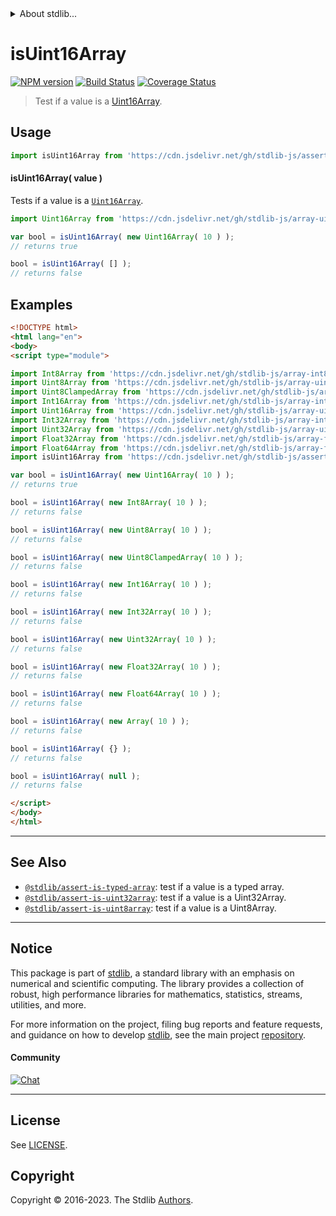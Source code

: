 <!--

@license Apache-2.0

Copyright (c) 2018 The Stdlib Authors.

Licensed under the Apache License, Version 2.0 (the "License");
you may not use this file except in compliance with the License.
You may obtain a copy of the License at

   http://www.apache.org/licenses/LICENSE-2.0

Unless required by applicable law or agreed to in writing, software
distributed under the License is distributed on an "AS IS" BASIS,
WITHOUT WARRANTIES OR CONDITIONS OF ANY KIND, either express or implied.
See the License for the specific language governing permissions and
limitations under the License.

-->


<details>
  <summary>
    About stdlib...
  </summary>
  <p>We believe in a future in which the web is a preferred environment for numerical computation. To help realize this future, we've built stdlib. stdlib is a standard library, with an emphasis on numerical and scientific computation, written in JavaScript (and C) for execution in browsers and in Node.js.</p>
  <p>The library is fully decomposable, being architected in such a way that you can swap out and mix and match APIs and functionality to cater to your exact preferences and use cases.</p>
  <p>When you use stdlib, you can be absolutely certain that you are using the most thorough, rigorous, well-written, studied, documented, tested, measured, and high-quality code out there.</p>
  <p>To join us in bringing numerical computing to the web, get started by checking us out on <a href="https://github.com/stdlib-js/stdlib">GitHub</a>, and please consider <a href="https://opencollective.com/stdlib">financially supporting stdlib</a>. We greatly appreciate your continued support!</p>
</details>

# isUint16Array

[![NPM version][npm-image]][npm-url] [![Build Status][test-image]][test-url] [![Coverage Status][coverage-image]][coverage-url] <!-- [![dependencies][dependencies-image]][dependencies-url] -->

> Test if a value is a [Uint16Array][mdn-uint16array].



<section class="usage">

## Usage

```javascript
import isUint16Array from 'https://cdn.jsdelivr.net/gh/stdlib-js/assert-is-uint16array@v0.1.1-esm/index.mjs';
```

#### isUint16Array( value )

Tests if a value is a [`Uint16Array`][mdn-uint16array].

```javascript
import Uint16Array from 'https://cdn.jsdelivr.net/gh/stdlib-js/array-uint16@esm/index.mjs';

var bool = isUint16Array( new Uint16Array( 10 ) );
// returns true

bool = isUint16Array( [] );
// returns false
```

</section>

<!-- /.usage -->

<section class="examples">

## Examples

<!-- eslint no-undef: "error" -->

```html
<!DOCTYPE html>
<html lang="en">
<body>
<script type="module">

import Int8Array from 'https://cdn.jsdelivr.net/gh/stdlib-js/array-int8@esm/index.mjs';
import Uint8Array from 'https://cdn.jsdelivr.net/gh/stdlib-js/array-uint8@esm/index.mjs';
import Uint8ClampedArray from 'https://cdn.jsdelivr.net/gh/stdlib-js/array-uint8c@esm/index.mjs';
import Int16Array from 'https://cdn.jsdelivr.net/gh/stdlib-js/array-int16@esm/index.mjs';
import Uint16Array from 'https://cdn.jsdelivr.net/gh/stdlib-js/array-uint16@esm/index.mjs';
import Int32Array from 'https://cdn.jsdelivr.net/gh/stdlib-js/array-int32@esm/index.mjs';
import Uint32Array from 'https://cdn.jsdelivr.net/gh/stdlib-js/array-uint32@esm/index.mjs';
import Float32Array from 'https://cdn.jsdelivr.net/gh/stdlib-js/array-float32@esm/index.mjs';
import Float64Array from 'https://cdn.jsdelivr.net/gh/stdlib-js/array-float64@esm/index.mjs';
import isUint16Array from 'https://cdn.jsdelivr.net/gh/stdlib-js/assert-is-uint16array@v0.1.1-esm/index.mjs';

var bool = isUint16Array( new Uint16Array( 10 ) );
// returns true

bool = isUint16Array( new Int8Array( 10 ) );
// returns false

bool = isUint16Array( new Uint8Array( 10 ) );
// returns false

bool = isUint16Array( new Uint8ClampedArray( 10 ) );
// returns false

bool = isUint16Array( new Int16Array( 10 ) );
// returns false

bool = isUint16Array( new Int32Array( 10 ) );
// returns false

bool = isUint16Array( new Uint32Array( 10 ) );
// returns false

bool = isUint16Array( new Float32Array( 10 ) );
// returns false

bool = isUint16Array( new Float64Array( 10 ) );
// returns false

bool = isUint16Array( new Array( 10 ) );
// returns false

bool = isUint16Array( {} );
// returns false

bool = isUint16Array( null );
// returns false

</script>
</body>
</html>
```

</section>

<!-- /.examples -->

<!-- Section for related `stdlib` packages. Do not manually edit this section, as it is automatically populated. -->

<section class="related">

* * *

## See Also

-   <span class="package-name">[`@stdlib/assert-is-typed-array`][@stdlib/assert/is-typed-array]</span><span class="delimiter">: </span><span class="description">test if a value is a typed array.</span>
-   <span class="package-name">[`@stdlib/assert-is-uint32array`][@stdlib/assert/is-uint32array]</span><span class="delimiter">: </span><span class="description">test if a value is a Uint32Array.</span>
-   <span class="package-name">[`@stdlib/assert-is-uint8array`][@stdlib/assert/is-uint8array]</span><span class="delimiter">: </span><span class="description">test if a value is a Uint8Array.</span>

</section>

<!-- /.related -->

<!-- Section for all links. Make sure to keep an empty line after the `section` element and another before the `/section` close. -->


<section class="main-repo" >

* * *

## Notice

This package is part of [stdlib][stdlib], a standard library with an emphasis on numerical and scientific computing. The library provides a collection of robust, high performance libraries for mathematics, statistics, streams, utilities, and more.

For more information on the project, filing bug reports and feature requests, and guidance on how to develop [stdlib][stdlib], see the main project [repository][stdlib].

#### Community

[![Chat][chat-image]][chat-url]

---

## License

See [LICENSE][stdlib-license].


## Copyright

Copyright &copy; 2016-2023. The Stdlib [Authors][stdlib-authors].

</section>

<!-- /.stdlib -->

<!-- Section for all links. Make sure to keep an empty line after the `section` element and another before the `/section` close. -->

<section class="links">

[npm-image]: http://img.shields.io/npm/v/@stdlib/assert-is-uint16array.svg
[npm-url]: https://npmjs.org/package/@stdlib/assert-is-uint16array

[test-image]: https://github.com/stdlib-js/assert-is-uint16array/actions/workflows/test.yml/badge.svg?branch=v0.1.1
[test-url]: https://github.com/stdlib-js/assert-is-uint16array/actions/workflows/test.yml?query=branch:v0.1.1

[coverage-image]: https://img.shields.io/codecov/c/github/stdlib-js/assert-is-uint16array/main.svg
[coverage-url]: https://codecov.io/github/stdlib-js/assert-is-uint16array?branch=main

<!--

[dependencies-image]: https://img.shields.io/david/stdlib-js/assert-is-uint16array.svg
[dependencies-url]: https://david-dm.org/stdlib-js/assert-is-uint16array/main

-->

[chat-image]: https://img.shields.io/gitter/room/stdlib-js/stdlib.svg
[chat-url]: https://app.gitter.im/#/room/#stdlib-js_stdlib:gitter.im

[stdlib]: https://github.com/stdlib-js/stdlib

[stdlib-authors]: https://github.com/stdlib-js/stdlib/graphs/contributors

[umd]: https://github.com/umdjs/umd
[es-module]: https://developer.mozilla.org/en-US/docs/Web/JavaScript/Guide/Modules

[deno-url]: https://github.com/stdlib-js/assert-is-uint16array/tree/deno
[umd-url]: https://github.com/stdlib-js/assert-is-uint16array/tree/umd
[esm-url]: https://github.com/stdlib-js/assert-is-uint16array/tree/esm
[branches-url]: https://github.com/stdlib-js/assert-is-uint16array/blob/main/branches.md

[stdlib-license]: https://raw.githubusercontent.com/stdlib-js/assert-is-uint16array/main/LICENSE

[mdn-uint16array]: https://developer.mozilla.org/en-US/docs/Web/JavaScript/Reference/Global_Objects/Uint16Array

<!-- <related-links> -->

[@stdlib/assert/is-typed-array]: https://github.com/stdlib-js/assert-is-typed-array/tree/esm

[@stdlib/assert/is-uint32array]: https://github.com/stdlib-js/assert-is-uint32array/tree/esm

[@stdlib/assert/is-uint8array]: https://github.com/stdlib-js/assert-is-uint8array/tree/esm

<!-- </related-links> -->

</section>

<!-- /.links -->
